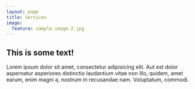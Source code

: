 ```yaml
---
layout: page
title: Services
image:
  feature: sample-image-2.jpg
---
```


This is some text!
---

Lorem ipsum dolor sit amet, consectetur adipisicing elit. Aut est dolor aspernatur asperiores distinctio laudantium vitae non illo, quidem, amet earum, enim magni a, nostrum in recusandae nam. Voluptatum, commodi.